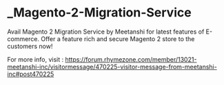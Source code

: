 # _Magento-2-Migration-Service
Avail Magento 2 Migration Service by Meetanshi for latest features of E-commerce. Offer a feature rich and secure Magento 2 store to the customers now!

For more info, visit : https://forum.rhymezone.com/member/13021-meetanshi-inc/visitormessage/470225-visitor-message-from-meetanshi-inc#post470225
